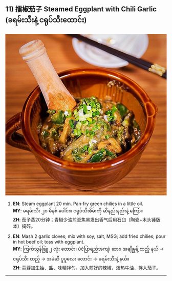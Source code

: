 ## 11) 擂椒茄子 Steamed Eggplant with Chili Garlic (ခရမ်းသီးနဲ့ ငရုပ်သီးထောင်း)
![擂椒茄子 Steamed Eggplant with Chili Garlic (ခရမ်းသီးနဲ့ ငရုပ်သီးထောင်း)](image/11.jpg)

1. **EN**: Steam eggplant 20 min. Pan‑fry green chilies in a little oil.  
   **MY**: ခရမ်းသီး ၂၀ မိနစ် ပေါင်း။ ငရုပ်သီးစိမ်းကို ဆီနည်းနည်းနဲ့ ကြော်။  
   **ZH**: 茄子蒸20分钟；青椒少油煎至焦黑发出香气后用石臼（陶瓷+木头锤版本）捣碎。

2. **EN**: Mash 2 garlic cloves; mix with soy, salt, MSG; add fried chilies; pour in hot beef oil; toss with eggplant.  
   **MY**: ကြက်သွန်ဖြူ ၂ လုံး ထောင်း၊ ပဲငံပြာရည်အကျဲ၊ ဆား၊ အချိုမှုန့် ထည့် နယ် → ငရုပ်သီး ထည့် → အမဲဆီ ပူပူလေး လောင်း → ခရမ်းသီးနဲ့ နယ်။  
   **ZH**: 蒜蓉加生抽、盐、味精拌匀，加入煎好的辣椒，泼热牛油，拌入茄子。

---
